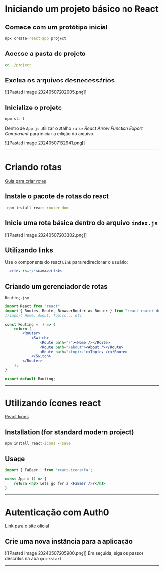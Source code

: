 # Iniciando um projeto básico no React
## Comece com um protótipo inicial
```cmd
npx create-react-app project
```
## Acesse a pasta do projeto
```cmd
cd ./project
```
## Exclua os arquivos desnecessários
![[Pasted image 20240507202005.png]]
## Inicialize o projeto
```cmd
npm start
```

Dentro de `App.js` utilizar o atalho `rafce` _React Arrow Function Export Component_ para iniciar a edição do arquivo.

![[Pasted image 20240507132941.png]]

---
# Criando rotas
[Guia para criar rotas](https://v5.reactrouter.com/web/guides/quick-start)
## Instale o pacote de rotas do react
```cmd
 npm install react-router-dom
```
## Inicie uma rota básica dentro do arquivo `index.js`
![[Pasted image 20240507203302.png]]
## Utilizando links
Use o componente do react `Link` para redirecionar o usuário:
```jsx
  <Link to="/">Home</Link>
```
## Criando um gerenciador de rotas
`Routing.jsx`
```jsx
import React from "react";
import { Routes, Route, BrowserRouter as Router } from "react-router-dom";
//import Home, About, Topics... etc

const Routing = () => {
	return (
		<Router>
			<Switch>
				<Route path="/"><Home /></Route>
				<Route path="/about"><About /></Route>
		        <Route path="/topics"><Topics /></Route>
			</Switch>
		</Router>
	);
}

export default Routing;
```
---
# Utilizando ícones react
[React Icons](https://react-icons.github.io/react-icons/)
## Installation (for standard modern project)
```cmd
npm install react-icons --save
```
## Usage
```jsx
import { FaBeer } from 'react-icons/fa';

const App = () => {
	return <h3> Lets go for a <FaBeer />?</h3>
}
```

---
# Autenticação com Auth0
[Link para o site oficial](https://auth0.com/)
## Crie uma nova instância para a aplicação
![[Pasted image 20240507205900.png]]
 Em seguida, siga os passos descritos na aba `quickstart`

---
